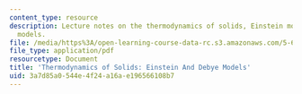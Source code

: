 ```yaml
---
content_type: resource
description: Lecture notes on the thermodynamics of solids, Einstein models, and Debye
  models.
file: /media/https%3A/open-learning-course-data-rc.s3.amazonaws.com/5-62-physical-chemistry-ii-spring-2008/3a7d85a0544e4f24a16ae196566108b7_21_562ln08.pdf
file_type: application/pdf
resourcetype: Document
title: 'Thermodynamics of Solids: Einstein And Debye Models'
uid: 3a7d85a0-544e-4f24-a16a-e196566108b7
---
```

